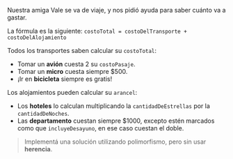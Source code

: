 Nuestra amiga Vale se va de viaje, y nos pidió ayuda para saber cuánto va a gastar.

La fórmula es la siguiente: `costoTotal = costoDelTransporte + costoDelAlojamiento`

Todos los transportes saben calcular su `costoTotal`:

* Tomar un **avión** cuesta 2 su `costoPasaje`.
* Tomar un **micro** cuesta siempre $500.
* ¡Ir en **bicicleta** siempre es gratis!

Los alojamientos pueden calcular su `arancel`:

* Los **hoteles** lo calculan multiplicando la `cantidadDeEstrellas` por la `cantidadDeNoches`.
* Las **departamento** cuestan siempre $1000, excepto estén marcados como que `incluyeDesayuno`, en ese caso cuestan el doble.

> Implementá una solución utilizando polimorfismo, pero sin usar **herencia**.




